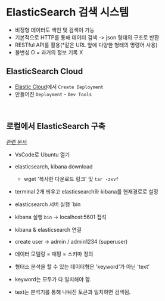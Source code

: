 # ElasticSearch 검색 시스템 
- 비정형 데이터도 색인 및 검색이 가능
- 기본적으로 HTTP를 통해 데이터 검색 -> json 형태의 구조로 반환
- RESTful API를 활용(*같은 URL 앞에 다양한 형태의 명령어 사용)
- 불변성 O = 과거의 정보 기록 X

## ElasticSearch Cloud
- [Elastic Cloud](https://www.elastic.co/kr/cloud/)에서 `Create Deployment` 
- 만들어진 `Deployment` - `Dev Tools`
<br>


## 로컬에서 ElasticSearch 구축
[관련 문서](https://www.elastic.co/guide/en/elasticsearch/reference/current/mapping-types.html)
- VsCode로 Ubuntu 열기 
- elasticsearch, kibana download
    - wget '복사한 다운로드 링크' 및 `tar -zxvf`

- terminal 2개 띄우고 elasticsearch와 kibana를 현재경로로 설정
- elasticsearch 서버 실행 `bin

- kibana 실행 `bin` -> localhost:5601 접석
- kibana & elasticsearch 연결
- create user -> admin / admin1234 (superuser)
- 데이터 모델링 = 매핑 = 스키마 정의
- 형태소 분석을 할 수 있는 데이터형은 'keyword'가 아닌 'text'
- keyword는 모두가 다 일치해야 함. 
- text는 분석기를 통해 나눠진 토큰과 일치하면 검색됨.

